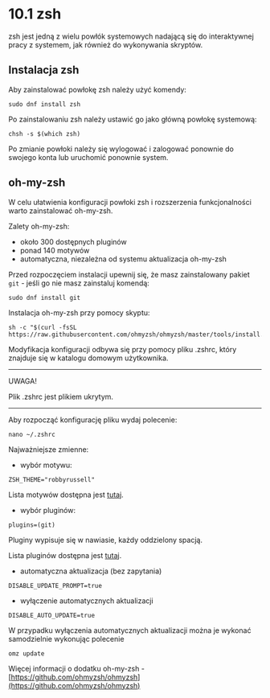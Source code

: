 # 10.1 zsh
zsh jest jedną z wielu powłók systemowych nadającą się do interaktywnej pracy z systemem, jak również do wykonywania skryptów.

## Instalacja zsh
Aby zainstalować powłokę zsh należy użyć komendy:
```
sudo dnf install zsh
```
Po zainstalowaniu zsh należy ustawić go jako główną powłokę systemową:
```
chsh -s $(which zsh)
```
Po zmianie powłoki należy się wylogować i zalogować ponownie do swojego konta lub uruchomić ponownie system.

## oh-my-zsh
W celu ułatwienia konfiguracji powłoki zsh i rozszerzenia funkcjonalności warto zainstalować oh-my-zsh.

Zalety oh-my-zsh:
- około 300 dostępnych pluginów
- ponad 140 motywów
- automatyczna, niezależna od systemu aktualizacja oh-my-zsh

Przed rozpoczęciem instalacji upewnij się, że masz zainstalowany pakiet ```git``` - jeśli go nie masz zainstaluj komendą:

```
sudo dnf install git
```

Instalacja oh-my-zsh przy pomocy skyptu:
```
sh -c "$(curl -fsSL https://raw.githubusercontent.com/ohmyzsh/ohmyzsh/master/tools/install.sh)"
```

Modyfikacja konfiguracji odbywa się przy pomocy pliku .zshrc, który znajduje się w katalogu domowym użytkownika.
***
UWAGA!

Plik .zshrc jest plikiem ukrytym.
***
Aby rozpocząć konfigurację pliku wydaj polecenie:
```
nano ~/.zshrc
```
Najważniejsze zmienne:
- wybór motywu:
```
ZSH_THEME="robbyrussell"
```
Lista motywów dostępna jest [tutaj](https://github.com/ohmyzsh/ohmyzsh/wiki/Themes).
- wybór pluginów:
```
plugins=(git)
```
Pluginy wypisuje się w nawiasie, każdy oddzielony spacją.

Lista pluginów dostępna jest [tutaj](https://github.com/ohmyzsh/ohmyzsh/wiki/Plugins).
- automatyczna aktualizacja (bez zapytania)
```
DISABLE_UPDATE_PROMPT=true
```
- wyłączenie automatycznych aktualizacji
```
DISABLE_AUTO_UPDATE=true
```
W przypadku wyłączenia automatycznych aktualizacji można je wykonać samodzielnie wykonując polecenie
```
omz update
```

Więcej informacji o dodatku oh-my-zsh - [https://github.com/ohmyzsh/ohmyzsh](https://github.com/ohmyzsh/ohmyzsh)